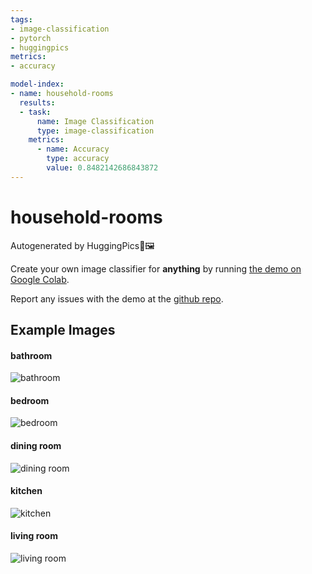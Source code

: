 ```yaml
---
tags:
- image-classification
- pytorch
- huggingpics
metrics:
- accuracy

model-index:
- name: household-rooms
  results:
  - task:
      name: Image Classification
      type: image-classification
    metrics:
      - name: Accuracy
        type: accuracy
        value: 0.8482142686843872
---
```


# household-rooms


Autogenerated by HuggingPics🤗🖼️

Create your own image classifier for **anything** by running [the demo on Google Colab](https://colab.research.google.com/github/nateraw/huggingpics/blob/main/HuggingPics.ipynb).

Report any issues with the demo at the [github repo](https://github.com/nateraw/huggingpics).


## Example Images


#### bathroom

![bathroom](images/bathroom.jpg)

#### bedroom

![bedroom](images/bedroom.jpg)

#### dining room

![dining room](images/dining_room.jpg)

#### kitchen

![kitchen](images/kitchen.jpg)

#### living room

![living room](images/living_room.jpg)